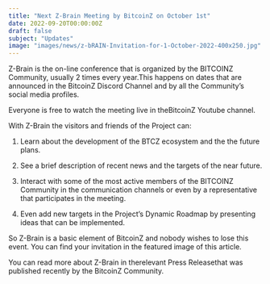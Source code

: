 ```yaml
---
title: "Next Z-Brain Meeting by BitcoinZ on October 1st"
date: 2022-09-20T00:00:00Z
draft: false
subject: "Updates"
image: "images/news/z-bRAIN-Invitation-for-1-October-2022-400x250.jpg"
---
```


Z-Brain is the on-line conference that is organized by the BITCOINZ Community, usually 2 times every year.This happens on dates that are announced in the BitcoinZ Discord Channel and by all the Community’s social media profiles.

Everyone is free to watch the meeting live in theBitcoinZ Youtube channel.

With Z-Brain the visitors and friends of the Project can:

1. Learn about the development of the BTCZ ecosystem and the the future plans.

2. See a brief description of recent news and the targets of the near future.

3. Interact with some of the most active members of the BITCOINZ Community in the communication channels or even by a representative that participates in the meeting.

4. Even add new targets in the Project’s Dynamic Roadmap by presenting ideas that can be implemented.

So Z-Brain is a basic element of BitcoinZ and nobody wishes to lose this event. You can find your invitation in the featured image of this article.

You can read more about Z-Brain in therelevant Press Releasethat was published recently by the BitcoinZ Community.
